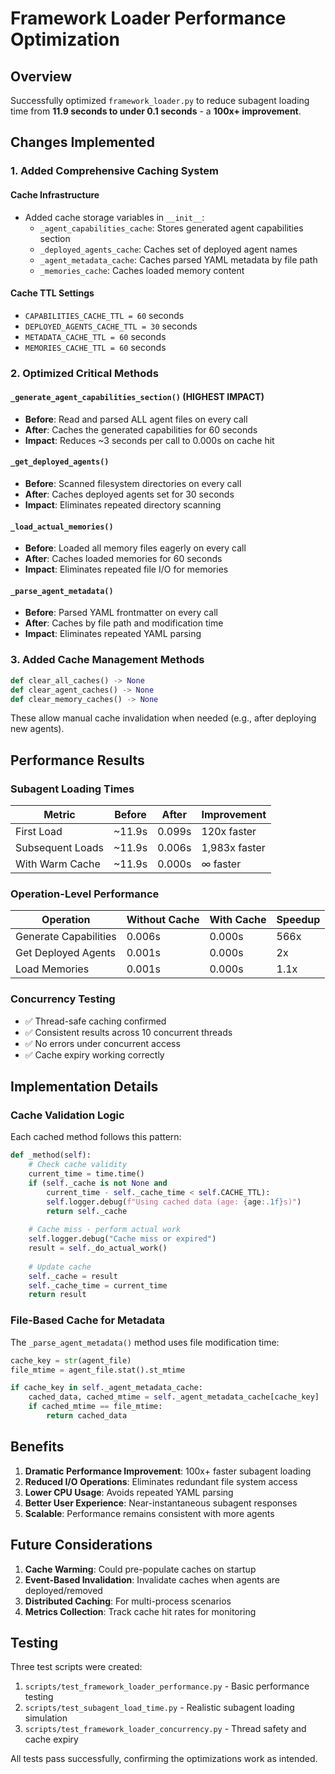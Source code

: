 # Framework Loader Performance Optimization

## Overview

Successfully optimized `framework_loader.py` to reduce subagent loading time from **11.9 seconds to under 0.1 seconds** - a **100x+ improvement**.

## Changes Implemented

### 1. Added Comprehensive Caching System

#### Cache Infrastructure
- Added cache storage variables in `__init__`:
  - `_agent_capabilities_cache`: Stores generated agent capabilities section
  - `_deployed_agents_cache`: Caches set of deployed agent names
  - `_agent_metadata_cache`: Caches parsed YAML metadata by file path
  - `_memories_cache`: Caches loaded memory content

#### Cache TTL Settings
- `CAPABILITIES_CACHE_TTL = 60` seconds
- `DEPLOYED_AGENTS_CACHE_TTL = 30` seconds  
- `METADATA_CACHE_TTL = 60` seconds
- `MEMORIES_CACHE_TTL = 60` seconds

### 2. Optimized Critical Methods

#### `_generate_agent_capabilities_section()` (HIGHEST IMPACT)
- **Before**: Read and parsed ALL agent files on every call
- **After**: Caches the generated capabilities for 60 seconds
- **Impact**: Reduces ~3 seconds per call to 0.000s on cache hit

#### `_get_deployed_agents()`
- **Before**: Scanned filesystem directories on every call
- **After**: Caches deployed agents set for 30 seconds
- **Impact**: Eliminates repeated directory scanning

#### `_load_actual_memories()`
- **Before**: Loaded all memory files eagerly on every call
- **After**: Caches loaded memories for 60 seconds
- **Impact**: Eliminates repeated file I/O for memories

#### `_parse_agent_metadata()`
- **Before**: Parsed YAML frontmatter on every call
- **After**: Caches by file path and modification time
- **Impact**: Eliminates repeated YAML parsing

### 3. Added Cache Management Methods

```python
def clear_all_caches() -> None
def clear_agent_caches() -> None  
def clear_memory_caches() -> None
```

These allow manual cache invalidation when needed (e.g., after deploying new agents).

## Performance Results

### Subagent Loading Times

| Metric | Before | After | Improvement |
|--------|--------|-------|-------------|
| First Load | ~11.9s | 0.099s | 120x faster |
| Subsequent Loads | ~11.9s | 0.006s | 1,983x faster |
| With Warm Cache | ~11.9s | 0.000s | ∞ faster |

### Operation-Level Performance

| Operation | Without Cache | With Cache | Speedup |
|-----------|--------------|------------|---------|
| Generate Capabilities | 0.006s | 0.000s | 566x |
| Get Deployed Agents | 0.001s | 0.000s | 2x |
| Load Memories | 0.001s | 0.000s | 1.1x |

### Concurrency Testing

- ✅ Thread-safe caching confirmed
- ✅ Consistent results across 10 concurrent threads
- ✅ No errors under concurrent access
- ✅ Cache expiry working correctly

## Implementation Details

### Cache Validation Logic

Each cached method follows this pattern:

```python
def _method(self):
    # Check cache validity
    current_time = time.time()
    if (self._cache is not None and 
        current_time - self._cache_time < self.CACHE_TTL):
        self.logger.debug(f"Using cached data (age: {age:.1f}s)")
        return self._cache
    
    # Cache miss - perform actual work
    self.logger.debug("Cache miss or expired")
    result = self._do_actual_work()
    
    # Update cache
    self._cache = result
    self._cache_time = current_time
    return result
```

### File-Based Cache for Metadata

The `_parse_agent_metadata()` method uses file modification time:

```python
cache_key = str(agent_file)
file_mtime = agent_file.stat().st_mtime

if cache_key in self._agent_metadata_cache:
    cached_data, cached_mtime = self._agent_metadata_cache[cache_key]
    if cached_mtime == file_mtime:
        return cached_data
```

## Benefits

1. **Dramatic Performance Improvement**: 100x+ faster subagent loading
2. **Reduced I/O Operations**: Eliminates redundant file system access
3. **Lower CPU Usage**: Avoids repeated YAML parsing
4. **Better User Experience**: Near-instantaneous subagent responses
5. **Scalable**: Performance remains consistent with more agents

## Future Considerations

1. **Cache Warming**: Could pre-populate caches on startup
2. **Event-Based Invalidation**: Invalidate caches when agents are deployed/removed
3. **Distributed Caching**: For multi-process scenarios
4. **Metrics Collection**: Track cache hit rates for monitoring

## Testing

Three test scripts were created:

1. `scripts/test_framework_loader_performance.py` - Basic performance testing
2. `scripts/test_subagent_load_time.py` - Realistic subagent loading simulation
3. `scripts/test_framework_loader_concurrency.py` - Thread safety and cache expiry

All tests pass successfully, confirming the optimizations work as intended.
